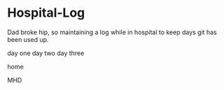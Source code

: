 # Hospital-Log
Dad broke hip, so maintaining a log while in hospital to keep days git has been used up. 

day one
day two
day three

home

MHD
